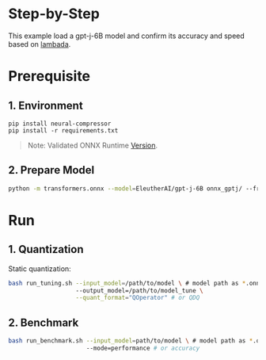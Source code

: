 Step-by-Step
============

This example load a gpt-j-6B model and confirm its accuracy and speed based on [lambada](https://huggingface.co/datasets/lambada).

# Prerequisite

## 1. Environment
```shell
pip install neural-compressor
pip install -r requirements.txt
```
> Note: Validated ONNX Runtime [Version](/docs/source/installation_guide.md#validated-software-environment).

## 2. Prepare Model

```bash
python -m transformers.onnx --model=EleutherAI/gpt-j-6B onnx_gptj/ --framework pt --opset 13 --feature=causal-lm-with-past
```

# Run

## 1. Quantization

Static quantization:

```bash
bash run_tuning.sh --input_model=/path/to/model \ # model path as *.onnx
                   --output_model=/path/to/model_tune \
                   --quant_format="QOperator" # or QDQ
```

## 2. Benchmark

```bash
bash run_benchmark.sh --input_model=path/to/model \ # model path as *.onnx
                      --mode=performance # or accuracy
```
